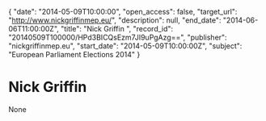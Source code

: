 {
  "date": "2014-05-09T10:00:00", 
  "open_access": false, 
  "target_url": "http://www.nickgriffinmep.eu/", 
  "description": null, 
  "end_date": "2014-06-06T11:00:00Z", 
  "title": "Nick Griffin ", 
  "record_id": "20140509T100000/HPd3BICQsEzm7JI9uPgAzg==", 
  "publisher": "nickgriffinmep.eu", 
  "start_date": "2014-05-09T10:00:00Z", 
  "subject": "European Parliament Elections 2014"
}

# Nick Griffin 

None